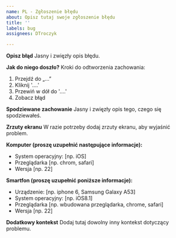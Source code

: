 ```yaml
---
name: PL - Zgłoszenie błędu
about: Opisz tutaj swoje zgłoszenie błędu
title: ''
labels: bug
assignees: DTroczyk

---
```


**Opisz błąd**
Jasny i zwięzły opis błędu.

**Jak do niego doszło?**
Kroki do odtworzenia zachowania:
1. Przejdź do „...”
2. Kliknij '....'
3. Przewiń w dół do '....'
4. Zobacz błąd

**Spodziewane zachowanie**
Jasny i zwięzły opis tego, czego się spodziewałeś.

**Zrzuty ekranu**
W razie potrzeby dodaj zrzuty ekranu, aby wyjaśnić problem.

**Komputer (proszę uzupełnić następujące informacje):**
  - System operacyjny: [np. iOS]
  - Przeglądarka [np. chrom, safari]
  - Wersja [np. 22]

**Smartfon (proszę uzupełnić poniższe informacje):**
  - Urządzenie: [np. iphone 6, Samsung Galaxy A53]
  - System operacyjny: [np. iOS8.1]
  - Przeglądarka [np. wbudowana przeglądarka, chrome, safari]
  - Wersja [np. 22]

**Dodatkowy kontekst**
Dodaj tutaj dowolny inny kontekst dotyczący problemu.
